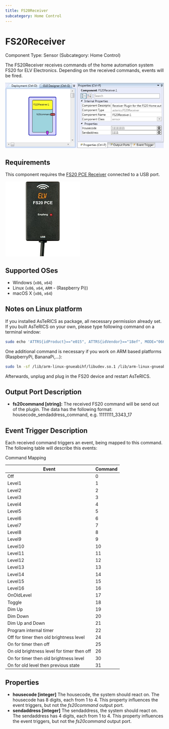 ```yaml
---
title: FS20Receiver
subcategory: Home Control
---
```


# FS20Receiver

Component Type: Sensor (Subcategory: Home Control)

The FS20Receiver receives commands of the home automation system FS20 for ELV Electronics. Depending on the received commands, events will be fired.

![FS20 Receiver Plugin](./img/fs20receiver.jpg "FS20 Receiver Plugin")

## Requirements

This component requires the [FS20 PCE Receiver][1] connected to a USB port.

![FS20 PCE Receiver](./img/fs20pce.jpg "FS20 PCE Receiver")

## Supported OSes

* Windows (`x86`, `x64`)
* Linux (`x86`, `x64`, `ARM` - (Raspberry Pi))
* macOS X (`x86`, `x64`)

## Notes on Linux platform

If you installed AsTeRICS as package, all necessary permission already set. If you built AsTeRICS on your own, please type following command on a terminal window:

```sh
sudo echo 'ATTRS{idProduct}=="e015", ATTRS{idVendor}=="18ef", MODE="0660", GROUP="plugdev"' > /etc/udev/rules.d/50-asterics-fs20.rules
```

One additional command is necessary if you work on ARM based platforms (RaspberryPi, BananaPi,...):

```sh
sudo ln -sf /lib/arm-linux-gnueabihf/libudev.so.1 /lib/arm-linux-gnueabihf/libudev.so.0
```

Afterwards, unplug and plug in the FS20 device and restart AsTeRICS.

## Output Port Description

- **fs20command \[string\]:** The received FS20 command will be send out of the plugin. The data has the following format: housecode_sendaddress_command, e.g. 11111111_3343_17

## Event Trigger Description

Each received command triggers an event, being mapped to this command. The following table will describe this events:

Command Mapping

| Event                                      | Command |
| ------------------------------------------ | ------- |
| Off                                        | 0       |
| Level1                                     | 1       |
| Level2                                     | 2       |
| Level3                                     | 3       |
| Level4                                     | 4       |
| Level5                                     | 5       |
| Level6                                     | 6       |
| Level7                                     | 7       |
| Level8                                     | 8       |
| Level9                                     | 9       |
| Level10                                    | 10      |
| Level11                                    | 11      |
| Level12                                    | 12      |
| Level13                                    | 13      |
| Level14                                    | 14      |
| Level15                                    | 15      |
| Level16                                    | 16      |
| OnOldLevel                                 | 17      |
| Toggle                                     | 18      |
| Dim Up                                     | 19      |
| Dim Down                                   | 20      |
| Dim Up and Down                            | 21      |
| Program internal timer                     | 22      |
| Off for timer then old brightness level    | 24      |
| On for timer then off                      | 25      |
| On old brightness level for timer then off | 26      |
| On for timer then old brightness level     | 30      |
| On for old level then previous state       | 31      |

## Properties

- **housecode \[integer\]** The housecode, the system should react on. The housecode has 8 digits, each from 1 to 4. This property influences the event triggers, but not the _fs20command_ output port.
- **sendaddress \[integer\]** The sendaddress, the system should react on. The sendaddress has 4 digits, each from 1 to 4. This property influences the event triggers, but not the _fs20command_ output port.

[1]: http://www.elv.de/empfaenger-fs20-funkschaltsystem.html
